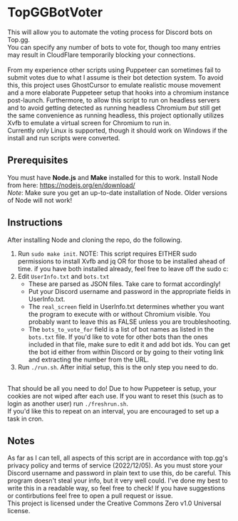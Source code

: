 # TopGGBotVoter
This will allow you to automate the voting process for Discord bots on Top.gg.<br>
You can specify any number of bots to vote for, though too many entries may result in CloudFlare temporarily blocking your connections.<br><br>
From my experience other scripts using Puppeteer can sometimes fail to submit votes due to what I assume is their bot detection system. To avoid this, this project uses GhostCursor to emulate realistic mouse movement and a more elaborate Puppeteer setup that hooks into a chromium instance post-launch. Furthermore, to allow this script to run on headless servers and to avoid getting detected as running headless Chromium <i>but</i> still get the same convenience as running headless, this project optionally utilizes Xvfb to emulate a virtual screen for Chromium to run in.<br>
Currently only Linux is supported, though it should work on Windows if the install and run scripts were converted.<br>


## Prerequisites
You must have <b>Node.js</b> and <b>Make</b> installed for this to work. 
Install Node from here:
https://nodejs.org/en/download/ <br>
*Note*: Make sure you get an up-to-date installation of Node. Older versions of Node will not work!


## Instructions
After installing Node and cloning the repo, do the following.
<ol>
<li>Run <code>sudo make init</code>. NOTE: This script requires EITHER sudo permissions to install Xvfb and jq OR for those to be installed ahead of time. if you have both installed already, feel free to leave off the sudo c:</li>
<li>Edit <code>UserInfo.txt</code> and <code>bots.txt</code>
  <ul>
    <li>These are parsed as JSON files. Take care to format accordingly!</li>
    <li>Put your Discord username and password in the appropriate fields in UserInfo.txt.</li>
    <li>The <code>real_screen</code> field in UserInfo.txt determines whether you want the program to execute with or without Chromium visible. You probably want to leave this as FALSE unless you are troubleshooting.</li>
    <li>The <code>bots_to_vote_for</code> field is a list of bot names as listed in the <code>bots.txt</code> file. If you'd like to vote for other bots than the ones included in that file, make sure to edit it and add bot ids. You can get the bot id either from within Discord or by going to their voting link and extracting the number from the URL.</li>
  </ul>
</li>
<li>Run <code>./run.sh</code>. After initial setup, this is the only step you need to do.</li>
</ol>
<br>
That should be all you need to do! Due to how Puppeteer is setup, your cookies are not wiped after each use. If you want to reset this (such as to login as another user) run <code>./freshrun.sh</code>. <br>
If you'd like this to repeat on an interval, you are encouraged to set up a task in cron.

## Notes
As far as I can tell, all aspects of this script are in accordance with top.gg's privacy policy and terms of service (2022/12/05). As you must store your Discord username and password in plain text to use this, do be careful. This program doesn't steal your info, but it very well could. I've done my best to write this in a readable way, so feel free to check! If you have suggestions or contirbutions feel free to open a pull request or issue.<br>
This project is licensed under the Creative Commons Zero v1.0 Universal license.
